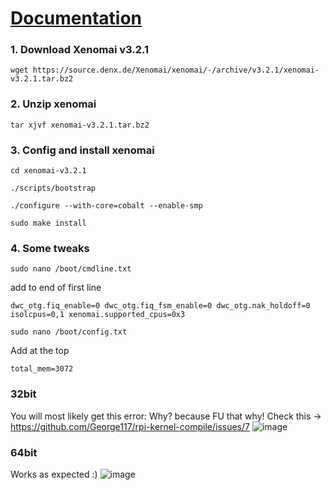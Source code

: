 # [Documentation](https://source.denx.de/Xenomai/xenomai/-/wikis/Installing_Xenomai_3)
### 1. Download Xenomai v3.2.1
```
wget https://source.denx.de/Xenomai/xenomai/-/archive/v3.2.1/xenomai-v3.2.1.tar.bz2
```

### 2. Unzip xenomai
```
tar xjvf xenomai-v3.2.1.tar.bz2
```

### 3. Config and install xenomai
```
cd xenomai-v3.2.1
```

```
./scripts/bootstrap
```

```
./configure --with-core=cobalt --enable-smp
```

```
sudo make install
```

### 4. Some tweaks
```
sudo nano /boot/cmdline.txt
```
add to end of first line
```
dwc_otg.fiq_enable=0 dwc_otg.fiq_fsm_enable=0 dwc_otg.nak_holdoff=0 isolcpus=0,1 xenomai.supported_cpus=0x3
```

```
sudo nano /boot/config.txt
```
Add at the top
````
total_mem=3072
````

### 32bit
You will most likely get this error: Why? because FU that why!
Check this -> https://github.com/George117/rpi-kernel-compile/issues/7
![image](https://user-images.githubusercontent.com/25773586/232541806-43f4430e-082f-4e79-ad52-2ca1d18fd820.png)

### 64bit
Works as expected :)
![image](https://user-images.githubusercontent.com/25773586/232982998-40eb780e-65bd-4a03-9f42-eec7f1121602.png)
